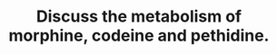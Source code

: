 ---
title: "Discuss the metabolism of morphine, codeine and pethidine."
entityType: SAQ
exam: PEX
college: ANZCA
year: 2013
sitting: C
question: 8
passRate: 80
EC_expectedDomains:
- "Most answers consisted of a series of facts written in segments relating to the three drugs, with little discussion in the majority of answers."
- "Of the three, morphine was the most comprehensively answered, with much less known about codeine and less still about pethidine."
EC_extraCredit:
- "Most good answers discussed codeine’s metabolism by CYP 2D6 and the genetic polymorphism of the enzyme and the clinical outcomes of this, and were awarded extra marks."
---